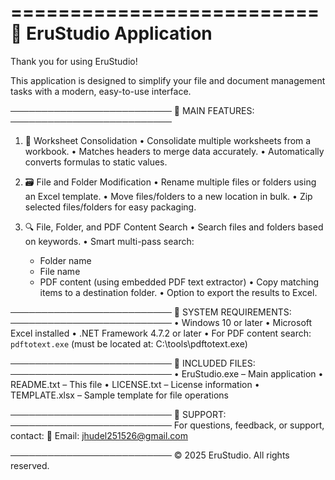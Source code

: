 ==========================
📘 EruStudio Application
==========================

Thank you for using EruStudio!

This application is designed to simplify your file and document management tasks with a modern, easy-to-use interface.

──────────────────────────
🔧 MAIN FEATURES:
──────────────────────────

1. 📑 Worksheet Consolidation
   • Consolidate multiple worksheets from a workbook.
   • Matches headers to merge data accurately.
   • Automatically converts formulas to static values.

2. 🗃️ File and Folder Modification
   • Rename multiple files or folders using an Excel template.
   • Move files/folders to a new location in bulk.
   • Zip selected files/folders for easy packaging.

3. 🔍 File, Folder, and PDF Content Search
   • Search files and folders based on keywords.
   • Smart multi-pass search:
     - Folder name
     - File name
     - PDF content (using embedded PDF text extractor)
   • Copy matching items to a destination folder.
   • Option to export the results to Excel.

──────────────────────────
📂 SYSTEM REQUIREMENTS:
──────────────────────────
• Windows 10 or later
• Microsoft Excel installed
• .NET Framework 4.7.2 or later
• For PDF content search: `pdftotext.exe` (must be located at: C:\tools\pdftotext.exe)

──────────────────────────
📄 INCLUDED FILES:
──────────────────────────
• EruStudio.exe – Main application
• README.txt – This file
• LICENSE.txt – License information
• TEMPLATE.xlsx – Sample template for file operations

──────────────────────────
📩 SUPPORT:
──────────────────────────
For questions, feedback, or support, contact:
📧 Email: jhudel251526@gmail.com

──────────────────────────
© 2025 EruStudio. All rights reserved.
